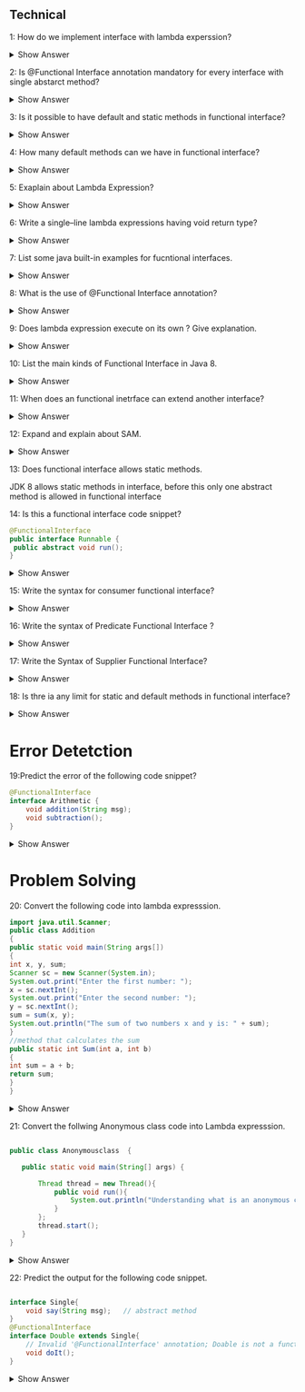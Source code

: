 ## Technical
1: How do we implement interface with lambda experssion?

<details><summary> Show Answer</summary>
Functional interface(An interface with single abstarct method)
</details>



 2:  Is @Functional Interface annotation mandatory for every interface with single abstarct method?
 <details><summary> Show Answer</summary>
No , not necessary because compiler will consider it as functional interface when it has only one abstarct method. </details>

3: Is it possible to have default and static methods in functional interface?
 <details><summary> Show Answer</summary>
 Yes we can have any number of default and static methods but can contain only one abstract method. 
 </details>

4: How many default methods can we have in functional interface?
 <details><summary> Show Answer</summary>
 fucntional interface can have Multiple default methods with only one abstrcat method. </details>

5: Exaplain about Lambda Expression?
 <details><summary> Show Answer</summary>
 The functional interface has been introduced in Java 8 to support the lambda expression, lambda expression is the instance of a functional interface.</details>

6: Write a single–line lambda expressions having void return type?
<details><summary> Show Answer</summary>
Answer: () -> System.out.println("Welcome");</details>

7: List some java built-in examples for fucntional interfaces.
<details><summary> Show Answer</summary>

-Runnable     
-Callable       
-Comparable
</details>

8: What is the use of @Functional Interface annotation?
<details><summary> Show Answer</summary>

It forces the Java compiler to indicate that the interface is a functional interface, so it should not allow to have more than one abstract method. 
</details>

9: Does lambda expression execute on its own ? Give explanation.
<details><summary> Show Answer</summary>
No, it is used to implement a method defined by a functional interface.

</details>

10: List the main kinds of Functional Interface in Java 8.
<details><summary> Show Answer</summary>

- Consumer - which takes only one arguments
- Predicate - which takes one argument and returns the result as boolean value
- Supplier - which does not take any arguments returns a single result.
- Function - which recieves an argument and returns the result based on the processing

</details>

11: When does an functional inetrface can extend another interface?
<details><summary> Show Answer</summary>

- A fucntional inetrface can extends the interface only when there is no abstract methods in it.
- If it has abstract method then it will be an invalid fucntional interface.

</details>

12: Expand and explain about SAM.
<details>
<summary> Show Answer</summary>
- Single Abstarct Method interfaces
- Whcih is also called as functional interfaces, having only one abstcrt methods and multiple default methods.
</details>

13: Does functional interface allows static methods.

JDK 8 allows static methods in interface, before this only
one abstract method is allowed in functional interface

14: Is this a functional interface code snippet?
``` java
@FunctionalInterface
public interface Runnable {
 public abstract void run();
}
```
<details><summary> Show Answer </summary>
Yes, this is functional interface, since there is only one
abstract method
</details>

15: Write the syntax for consumer functional interface?

<details><summary> Show Answer </summary>

``` java

Consumer<Integer> consumer = (value) -> System.out.println
(value);
```

-  which accepts only one argument and has no return value. 

</details>

16: Write the syntax of Predicate Functional Interface ?

<details><summary> Show Answer </summary>

``` java
public interface Predicate<T> {

    boolean test(T t);

}
```
- a function that accepts an argument and returns a boolean value as an answer

</details>


17: Write the Syntax of Supplier Functional Interface?


<details><summary> Show Answer </summary>

``` java
@FunctionalInterface
public interface Supplier<T>{
 returns the specific result 
T.get();

}
```

- which does not take any input or argument and yet returns a single output. 

</details>


18: Is thre ia any limit for static and default methods in functional interface?

<details><summary> Show Answer </summary>

- No, we can add any number of static and default methods in the functional interface in java 8.

</details>


# Error Detetction
 19:Predict the error of the following code snippet?
 
``` java  
@FunctionalInterface  
interface Arithmetic {  
    void addition(String msg);  
    void subtraction();
} 
```
 <details><summary> Show Answer</summary>
It will throw a compile time error that Revature is not a functional interface, since it has 2 abstract methods.</details>


# Problem Solving
20: Convert the following code into lambda expresssion.
``` java
import java.util.Scanner;  
public class Addition 
{  
public static void main(String args[])  
{  
int x, y, sum;  
Scanner sc = new Scanner(System.in);  
System.out.print("Enter the first number: ");  
x = sc.nextInt();  
System.out.print("Enter the second number: ");  
y = sc.nextInt();  
sum = sum(x, y);  
System.out.println("The sum of two numbers x and y is: " + sum);  
}  
//method that calculates the sum  
public static int Sum(int a, int b)  
{  
int sum = a + b;  
return sum;  
}  
}  
```

<details><summary> Show Answer</summary>
Explanation: A lambda expression is a short block of code which takes in parameters and returns a value. Which is similar to methods, but they do not need a name(Function name) and they can be implemented right in the body of a method.

``` java

public class Main
{  
public static void main(String args[])  
{  
Sum sum = (a,b) -> a+b;
System.out.print(sum.add(2,3));  
}  
}  
interface Sum{
    int add(int a, int b);
}
```

</details>



21: Convert the follwing Anonymous class code into Lambda expresssion.
 

 ``` java

 public class Anonymousclass  {

    public static void main(String[] args) {

        Thread thread = new Thread(){
            public void run(){
                System.out.println("Understanding what is an anonymous class");
            }
        };
        thread.start();
    }
}
```
<details><summary> Show Answer</summary>


``` java

public class AnonymousClassExample {

    public static void main(String[] args) {

        Runnable runnable = () -> {
            System.out.println("Understanding functional interfaces");
        };
        runnable.run();
    }
}
```

 - Functional interface can be instantiated using lambda expression instead of AnonymousClass. 
 - It can reduce the lines of code. 
 </details>

 

22: Predict the output for the following code snippet.
``` java

interface Single{  
    void say(String msg);   // abstract method  
}  
@FunctionalInterface  
interface Double extends Single{  
    // Invalid '@FunctionalInterface' annotation; Doable is not a functional interface  
    void doIt();  
}  
```

<details>
<summary> Show Answer</summary>

- It will throw an compile time error

- When fucntional interface extends another interface it should noy contain any abstract methods.

</details>






